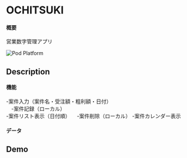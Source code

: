# OCHITSUKI
#### 概要  
営業数字管理アプリ

![Pod Platform](https://img.shields.io/cocoapods/p/AMClockView.svg?style=flat)

## Description
#### 機能  
 -案件入力（案件名・受注額・粗利額・日付）  
 　-案件記録（ローカル）  
 -案件リスト表示（日付順）
 　-案件削除（ローカル）
 -案件カレンダー表示
 
#### データ  

## Demo
